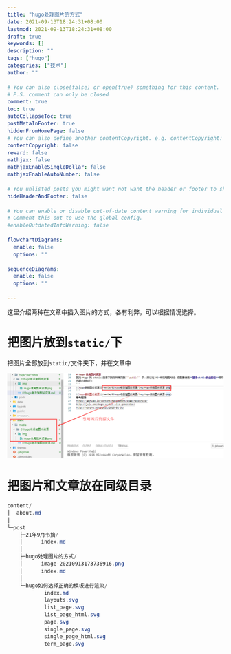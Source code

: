 ```yaml
---
title: "hugo处理图片的方式"
date: 2021-09-13T18:24:31+08:00
lastmod: 2021-09-13T18:24:31+08:00
draft: true
keywords: []
description: ""
tags: ["hugo"]
categories: ["技术"]
author: ""

# You can also close(false) or open(true) something for this content.
# P.S. comment can only be closed
comment: true
toc: true
autoCollapseToc: true
postMetaInFooter: true
hiddenFromHomePage: false
# You can also define another contentCopyright. e.g. contentCopyright: "This is another copyright."
contentCopyright: false
reward: false
mathjax: false
mathjaxEnableSingleDollar: false
mathjaxEnableAutoNumber: false

# You unlisted posts you might want not want the header or footer to show
hideHeaderAndFooter: false

# You can enable or disable out-of-date content warning for individual post.
# Comment this out to use the global config.
#enableOutdatedInfoWarning: false

flowchartDiagrams:
  enable: false
  options: ""

sequenceDiagrams: 
  enable: false
  options: ""

---
```


这里介绍两种在文章中插入图片的方式，各有利弊，可以根据情况选择。

<!--more-->



# 把图片放到`static/`下

把图片全部放到`static/`文件夹下，并在文章中

![image-20210913173736916](image-20210913173736916.png)

# 把图片和文章放在同级目录





```powershell
content/
│  about.md
│
└─post
    ├─21年9月书摘/
    │      index.md
    │
    ├─hugo处理图片的方式/
    │      image-20210913173736916.png
    │      index.md
    │
    └─hugo如何选择正确的模板进行渲染/
            index.md
            layouts.svg
            list_page.svg
            list_page_html.svg
            page.svg
            single_page.svg
            single_page_html.svg
            term_page.svg
```

